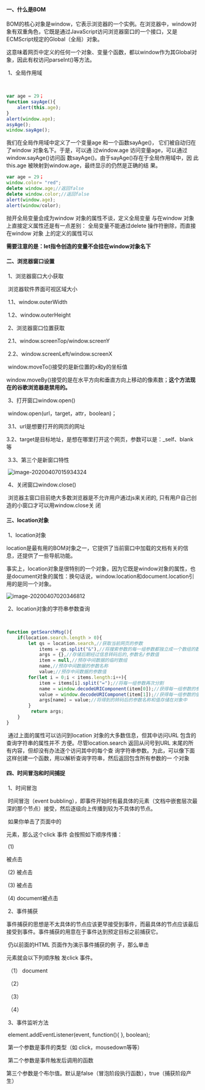 #### 一、什么是BOM

​			BOM的核心对象是window，它表示浏览器的一个实例。在浏览器中，window对象有双重角色，它既是通过JavaScript访问浏览器窗口的一个接口，又是ECMScript规定的Global（全局）对象。

​			这意味着网页中定义的任何一个对象、变量个函数，都以window作为其Global对象，因此有权访问parseInt()等方法。

​			1、全局作用域

​					

```JavaScript
var age = 29；
function sayAge(){
    alert(this.age);
}
alert(window.age);
asyAge();
window.sayAge();
```

我们在全局作用域中定义了一个变量age 和一个函数sayAge()， 它们被自动归在了window 对象名下。于是，可以通 过window.age 访问变量age，可以通过window.sayAge()访问函 数sayAge()。由于sayAge()存在于全局作用域中，因 此this.age 被映射到window.age，最终显示的仍然是正确的结 果。 

```JavaScript
var age = 29；
window.color= "red";
delete window.age;//返回false
delete window.color;//返回false
alert(window.age);
alert(window/color);
```

抛开全局变量会成为window 对象的属性不谈，定义全局变量 与在window 对象上直接定义属性还是有一点差别： 全局变量不能通过delete 操作符删除，而直接在window 对象 上的定义的属性可以

**需要注意的是：let指令创造的变量不会挂在window对象名下**

#### 二、浏览器窗口设置

​		1、浏览器窗口大小获取

​				浏览器软件界面可视区域大小

​				1.1、window.outerWidth

​				1.2、window.outerHeight

​		2、浏览器窗口位置获取

​					2.1、window.screenTop/window.screenY

​					2.2、window.screenLeft/window.screenX

​					window.moveTo()接受的是新位置的x和y的坐标值

​					window.moveBy()接受的是在水平方向和垂直方向上移动的像素数；**这个方法现在的谷歌浏览器是禁用的。**

​		3、打开窗口window.open()

​						window.open(url，target，attr，boolean)；

​			3.1、url是想要打开的网页的网址

​			3.2、target是目标地址，是想在哪里打开这个网页，参数可以是：_self、blank等

​			3.3、第三个是新窗口特性

​					![image-20200407015934324](C:\Users\HeartF\AppData\Roaming\Typora\typora-user-images\image-20200407015934324.png)

​			4、关闭窗口window.close()

​					浏览器主窗口目前绝大多数浏览器是不允许用户通过js来关闭的, 只有用户自己创造的小窗口才可以用window.close关 闭

#### 三、location对象

​			1、location对象

​					location是最有用的BOM对象之一，它提供了当前窗口中加载的文档有关的信息，还提供了一些导航功能。

​					事实上，location对象是很特别的一个对象，因为它既是window对象的属性，也是document对象的属性：换句话说，window.location和document.location引用的是同一个对象。

![image-20200407020346812](C:\Users\HeartF\AppData\Roaming\Typora\typora-user-images\image-20200407020346812.png)

​		2、location对象的字符串参数查询

​				

```JavaScript
function getSearchMsg(){
    if(location.search.length > 0){
        let qs = location.search,//获取当前网页的参数
            items = qs.split("&"),//将搜索参数的每一组参数都独立成一个数组的数组项目
            args = {},//存储后期经过信息转码后的,参数名/参数值
            item = null,//预存中间数据的临时数组
            name,//预存中间数据的参数名称
            value;//预存中间数据的参数值
        for(let i = 0;i < items.length:i++){
			item = items[i].split("=");//将每一组参数再次分割
            name = window.decodeURIComponent(item[0]);//获得每一组参数的参数名称,并将名称进行转码
            value = window.decodeURIComponet(item[1]);//获得每一组参数的值,并进行转码
            args[name] = value;//将得到的转码后的参数名称和值存储在对象中
        }
         return args;   
    }
}
```

​				通过上面的属性可以访问到location 对象的大多数信息，但其中访问URL 包含的查询字符串的属性并不 方便。尽管location.search 返回从问号到URL 末尾的所有内容，但却没有办法逐个访问其中的每个查 询字符串参数。为此，可以像下面这样创建一个函数，用以解析查询字符串，然后返回包含所有参数的一 个对象

#### 四、时间冒泡和时间捕捉

​			1、时间冒泡

​					时间冒泡（event   bubbling），即事件开始时有最具体的元素（文档中嵌套层次最深的那个节点）接受，然后逐级向上传播到较为不具体的节点。

​					如果你单击了页面中的<div>元素，那么这个click 事件 会按照如下顺序传播： 

​					(1) <div>被点击

​					 (2) <body>被点击 

​					(3) <html>被点击 

​					(4) document被点击

​		2、事件捕获

​				事件捕获的思想是不太具体的节点应该更早接受到事件，而最具体的节点应该最后接受到事件。事件捕获的用意在于事件达到预定目标之前捕获它。

​				仍以前面的HTML 页面作为演示事件捕获的例 子，那么单击<div>元素就会以下列顺序触 发click 事件。

​				（1） document

​				（2）<html>

​				 （3）<body>

​				（4）<div>

​		3、事件监听方法

​					element.addEventListener(event,  function(){  }, boolean);

​					第一个参数是事件的类型（如 click，mousedown等等）

​					第二个参数是事件触发后调用的函数

​					第三个参数是个布尔值。默认是false（冒泡阶段执行函数），true（捕获阶段产生）
